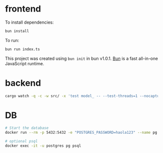 # frontend

To install dependencies:

```bash
bun install
```

To run:

```bash
bun run index.ts
```

This project was created using `bun init` in bun v1.0.1. [Bun](https://bun.sh) is a fast all-in-one JavaScript runtime.

# backend

```bash
cargo watch -q -c -w src/ -x 'test model_ -- --test-threads=1 --nocapture'
```

# DB

```bash
# Start the database
docker run --rm -p 5432:5432 -e "POSTGRES_PASSWORD=haola123" --name pg postgres:latest

# optional psql
docker exec -it -u postgres pg psql
```
